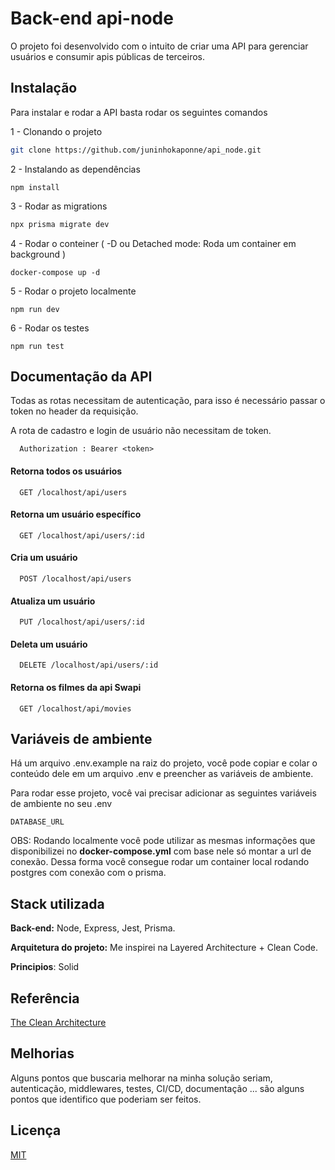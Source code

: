 # Back-end api-node

O projeto foi desenvolvido com o intuito de criar uma API para gerenciar usuários e consumir apis públicas de terceiros.

## Instalação

Para instalar e rodar a API basta rodar os seguintes comandos

1 - Clonando o projeto

```bash
git clone https://github.com/juninhokaponne/api_node.git
```

2 - Instalando as dependências

```
npm install
```

3 - Rodar as migrations

```bash
npx prisma migrate dev
```

4 - Rodar o conteiner ( -D ou Detached mode: Roda um container em background )

```
docker-compose up -d
```

5 - Rodar o projeto localmente

```
npm run dev
```

6 - Rodar os testes

```
npm run test
```

## Documentação da API

Todas as rotas necessitam de autenticação, para isso é necessário passar o token no header da requisição.

A rota de cadastro e login de usuário não necessitam de token.

```http
  Authorization : Bearer <token>
```

#### Retorna todos os usuários

```http
  GET /localhost/api/users
```

#### Retorna um usuário específico

```http
  GET /localhost/api/users/:id
```

#### Cria um usuário

```http
  POST /localhost/api/users
```

#### Atualiza um usuário

```http
  PUT /localhost/api/users/:id
```

#### Deleta um usuário

```http
  DELETE /localhost/api/users/:id
```

#### Retorna os filmes da api Swapi

```http
  GET /localhost/api/movies
```

## Variáveis de ambiente

Há um arquivo .env.example na raiz do projeto, você pode copiar e colar o conteúdo dele em um arquivo .env e preencher as variáveis de ambiente.

Para rodar esse projeto, você vai precisar adicionar as seguintes variáveis de ambiente no seu .env

`DATABASE_URL`

OBS: Rodando localmente você pode utilizar as mesmas informações que disponibilizei no **docker-compose.yml** com base nele só montar a url de conexão.
Dessa forma você consegue rodar um container local rodando postgres com conexão com o prisma.

## Stack utilizada

**Back-end:** Node, Express, Jest, Prisma.

**Arquitetura do projeto:** Me inspirei na Layered Architecture + Clean Code.

**Principios**: Solid

## Referência

[The Clean Architecture](https://blog.cleancoder.com/uncle-bob/2012/08/13/the-clean-architecture.html)

## Melhorias

Alguns pontos que buscaria melhorar na minha solução seriam, autenticação, middlewares, testes, CI/CD, documentação ... são alguns pontos que identifico que poderiam ser feitos.

## Licença

[MIT](https://choosealicense.com/licenses/mit/)
